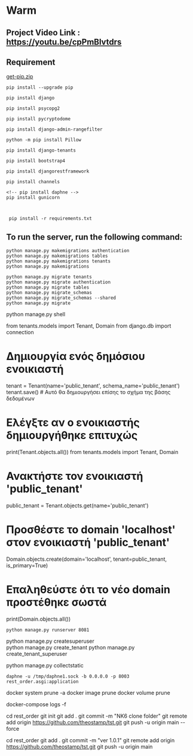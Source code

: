 # Warm

## Project Video Link : https://youtu.be/cpPmBlvtdrs

## Requirement
    
[get-pip.zip](https://github.com/7Har/Warm/files/6250009/get-pip.zip)


    pip install --upgrade pip

    pip install django
     
    pip install psycopg2

    pip install pycryptodome

    pip install django-admin-rangefilter
    
    python -m pip install Pillow  

    pip install django-tenants  

    pip install bootstrap4

    pip install djangorestframework
    
    pip install channels

    <!-- pip install daphne -->
    pip install gunicorn
     


     pip install -r requirements.txt
  

## To run the server, run the following command:
        
    python manage.py makemigrations authentication
    python manage.py makemigrations tables
    python manage.py makemigrations tenants
    python manage.py makemigrations
    
    python manage.py migrate tenants
    python manage.py migrate authentication
    python manage.py migrate tables
    python manage.py migrate_schemas
    python manage.py migrate_schemas --shared 
    python manage.py migrate 


    
python manage.py shell

from tenants.models import Tenant, Domain
from django.db import connection

# Δημιουργία ενός δημόσιου ενοικιαστή
tenant = Tenant(name='public_tenant', schema_name='public_tenant')
tenant.save()  # Αυτό θα δημιουργήσει επίσης το σχήμα της βάσης δεδομένων

# Ελέγξτε αν ο ενοικιαστής δημιουργήθηκε επιτυχώς
print(Tenant.objects.all())
from tenants.models import Tenant, Domain

# Ανακτήστε τον ενοικιαστή 'public_tenant'
public_tenant = Tenant.objects.get(name='public_tenant')

# Προσθέστε το domain 'localhost' στον ενοικιαστή 'public_tenant'
Domain.objects.create(domain='localhost', tenant=public_tenant, is_primary=True)

# Επαληθεύστε ότι το νέο domain προστέθηκε σωστά
print(Domain.objects.all())



    python manage.py runserver 8081



python manage.py createsuperuser    
python manage.py create_tenant
python manage.py create_tenant_superuser

python manage.py collectstatic

    daphne -u /tmp/daphne1.sock -b 0.0.0.0 -p 8003 rest_order.asgi:application    





docker system prune -a
docker image prune
docker volume prune

docker-compose logs -f


cd rest_order
git init
git add .
git commit -m "NK6 clone folder"
git remote add origin https://github.com/theostamp/tst.git
git push -u origin main --force

cd rest_order
git add .
git commit -m "ver 1.0.1"
git remote add origin https://github.com/theostamp/tst.git
git push -u origin main